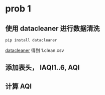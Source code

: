# prob 1
## 使用 datacleaner 进行数据清洗
```bash
pip install datacleaner
```
[datacleaner](https://github.com/rhiever/datacleaner)
得到 1.clean.csv

## 添加表头， IAQI1..6, AQI
## 计算 AQI